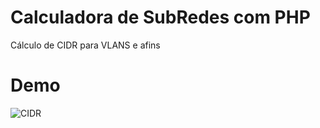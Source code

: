 # Calculadora de SubRedes com PHP

Cálculo de CIDR para VLANS e afins


# Demo

![CIDR](https://user-images.githubusercontent.com/9101840/58722676-66937a00-83ae-11e9-8081-16c474065b6b.png)
